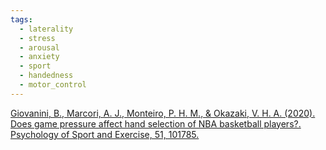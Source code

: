```yaml
---
tags:
  - laterality
  - stress
  - arousal
  - anxiety
  - sport
  - handedness
  - motor_control
---
```


[Giovanini, B., Marcori, A. J., Monteiro, P. H. M., & Okazaki, V. H. A. (2020). Does game pressure affect hand selection of NBA basketball players?. Psychology of Sport and Exercise, 51, 101785.](https://www.sciencedirect.com/science/article/pii/S1469029220302764?casa_token=xfIFdWYT2KIAAAAA:BRAjQ-tN0jGLx0FyUYLRPOImc6317Udr8FEK5acJeucq0v0mFkKFndbGjY9j13Rcc4BXXiPBwQ)